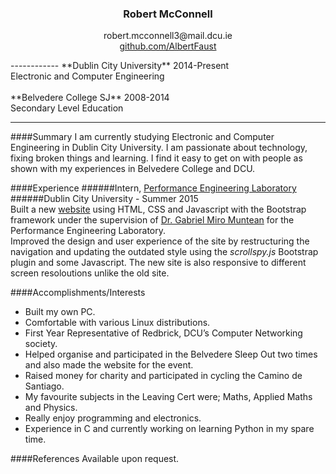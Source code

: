 <h3 align="center">
Robert McConnell                                                                                                                                                
</h3>
<p align="center">
robert.mcconnell3@mail.dcu.ie <br>
<a href="https://github.com/AlbertFaust">github.com/AlbertFaust</a> <br>
</p>
------------
**Dublin City University** 2014-Present<br>
Electronic and Computer Engineering<br>
<br>
**Belvedere College SJ** 2008-2014 <br>
Secondary Level Education<br>

-------------
####Summary
I am currently studying Electronic and Computer Engineering in Dublin City University. I am passionate about technology, fixing broken things and learning.
I find it easy to get on with people as shown with my experiences in Belvedere College and DCU.

####Experience
######Intern, <a href="http://www.eeng.dcu.ie/~pel">Performance Engineering Laboratory</a> <br>
######Dublin City University - Summer 2015<br>
Built a new <a href="https://github.com/AlbertFaust/webdev/tree/master/PerformanceEngineeringLaboratory">website</a> using HTML, CSS and Javascript with the Bootstrap framework under the supervision of <a href="http://www.eeng.dcu.ie/~munteang/">Dr. Gabriel Miro Muntean</a> for the Performance Engineering Laboratory.<br>
Improved the design and user experience of the site by restructuring the navigation and updating the outdated style using the *scrollspy.js* Bootstrap plugin and some Javascript. The new site is also responsive to different screen resoloutions unlike the old site.<br>

####Accomplishments/Interests
* Built my own PC.
* Comfortable with various Linux distributions.
* First Year Representative of Redbrick, DCU’s Computer Networking society.
* Helped organise and participated in the Belvedere Sleep Out two times and also made the website for the event.
* Raised money for charity and participated in cycling the Camino de Santiago.
* My favourite subjects in the Leaving Cert were; Maths, Applied Maths and Physics.
* Really enjoy programming and electronics.
* Experience in C and currently working on learning Python in my spare time.

####References
Available upon request.
